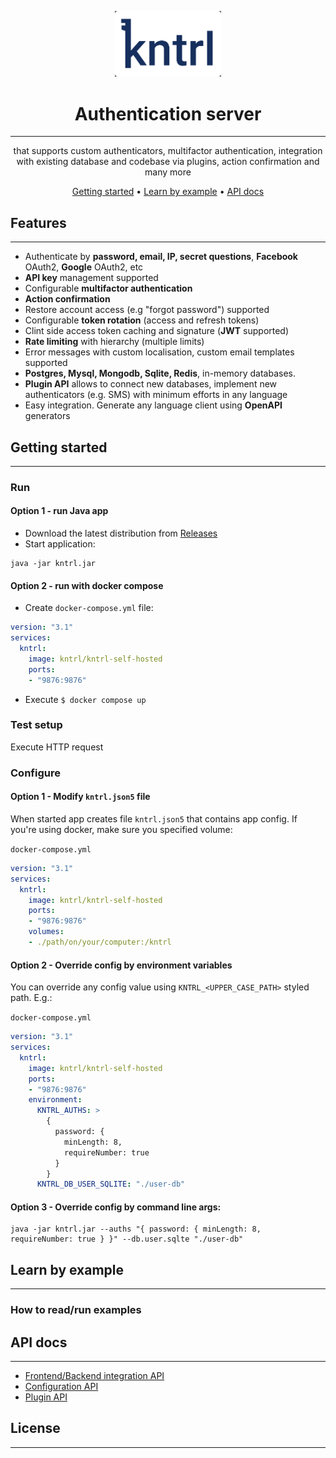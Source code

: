 <p align="center">
    <img alt="kntrl" src="logo.png" width="170"/> 
</p>
<h1 align="center">Authentication server</h1>
<hr/>
<div align="center">
that supports custom authenticators, multifactor authentication, 
integration with existing database and codebase via plugins, action confirmation and many more

[Getting started](#getting-started) •
[Learn by example](#learn-by-example) •
[API docs](#api-docs)
</div>


## Features
<hr/>

- Authenticate by **password, email, IP, secret questions**, **Facebook** OAuth2, **Google** OAuth2, etc
- **API key** management supported
- Configurable **multifactor authentication**
- **Action confirmation**
- Restore account access (e.g "forgot password") supported
- Configurable **token rotation** (access and refresh tokens)
- Clint side access token caching and signature (**JWT** supported)
- **Rate limiting** with hierarchy (multiple limits)
- Error messages with custom localisation, custom email templates supported
- **Postgres, Mysql, Mongodb, Sqlite, Redis**, in-memory databases.
- **Plugin API** allows to connect new databases, implement new authenticators (e.g. SMS) with minimum efforts in any language
- Easy integration. Generate any language client using **OpenAPI** generators


## Getting started
<hr/>

### Run
#### Option 1 - run Java app
- Download the latest distribution from  [Releases](#api-docs)
- Start application:
```shell
java -jar kntrl.jar
```

#### Option 2 - run with docker compose
- Create `docker-compose.yml` file:
```yml
version: "3.1"
services:
  kntrl:
    image: kntrl/kntrl-self-hosted
    ports:
    - "9876:9876"
```
- Execute `$ docker compose up`

### Test setup
Execute HTTP request

### Configure

#### Option 1 - Modify `kntrl.json5` file
When started app creates file `kntrl.json5` that contains app config.
If you're using docker, make sure you specified volume:

`docker-compose.yml`
```yml
version: "3.1"
services:
  kntrl:
    image: kntrl/kntrl-self-hosted
    ports:
    - "9876:9876"
    volumes:
    - ./path/on/your/computer:/kntrl
```
#### Option 2 - Override config by environment variables
You can override any config value using `KNTRL_<UPPER_CASE_PATH>` styled path. E.g.:

`docker-compose.yml`
```yml
version: "3.1"
services:
  kntrl:
    image: kntrl/kntrl-self-hosted
    ports:
    - "9876:9876"
    environment:
      KNTRL_AUTHS: >
        {
          password: {
            minLength: 8,
            requireNumber: true
          }
        }
      KNTRL_DB_USER_SQLITE: "./user-db"
```

#### Option 3 - Override config by command line args:
```shell
java -jar kntrl.jar --auths "{ password: { minLength: 8, requireNumber: true } }" --db.user.sqlte "./user-db"
```

## Learn by example
<hr/>

### How to read/run examples



## API docs
<hr/>

- [Frontend/Backend integration API](#api-docs)
- [Configuration API](#api-docs)
- [Plugin API](#api-docs)

## License
<hr/>
